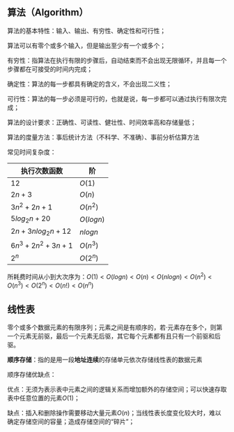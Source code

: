 

## 算法（Algorithm）

算法的基本特性：输入、输出、有穷性、确定性和可行性；

算法可以有零个或多个输入，但是输出至少有一个或多个；

有穷性：指算法在执行有限的步骤后，自动结束而不会出现无限循环，并且每一个步骤都在可接受的时间内完成；

确定性：算法的每一步都具有确定的含义，不会出现二义性；

可行性：算法的每一步必须是可行的，也就是说，每一步都可以通过执行有限次完成；



算法的设计要求：正确性、可读性、健壮性、时间效率高和存储量低；

算法的度量方法：事后统计方法（不科学、不准确）、事前分析估算方法

常见时间复杂度：

| 执行次数函数     | 阶        |
| ---------------- | --------- |
| $12$             | $O(1)$    |
| $2n+3$           | $O(n)$    |
| $3n^2+2n+1$      | $O(n^2)$  |
| $5log_2{n}+20$   | $O(logn)$ |
| $2n+3nlog_2n+12$ | $nlogn$   |
| $6n^3+2n^2+3n+1$ | $O(n^3)$  |
| $2^n$            | $O(2^n)$  |

所耗费时间从小到大次序为：$O(1)<O(logn)<O(n)<O(nlogn)<O(n^2)<O(n^3)<O(2^n)<O(n!)<O(n^n)$



## 线性表

​		零个或多个数据元素的有限序列；元素之间是有顺序的，若·元素存在多个，则第一个元素无前驱，最后一个元素无后驱，其它每个元素都有且只有一个前驱和后驱。

**顺序存储**：指的是用一段**地址连续**的存储单元依次存储线性表的数据元素

顺序存储优缺点：

优点：无须为表示表中元素之间的逻辑关系而增加额外的存储空间；可以快速存取表中任意位置的元素$O(1)$；

缺点：插入和删除操作需要移动大量元素$O(n)$；当线性表长度变化较大时，难以确定存储空间的容量；造成存储空间的“碎片”；










